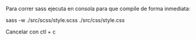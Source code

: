 Para correr sass ejecuta en consola para que compile de forma inmediata:

sass -w ./src/scss/style.scss ./src/css/style.css

Cancelar con ctl + c
